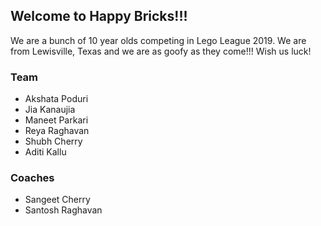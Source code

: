 ## Welcome to Happy Bricks!!!

We are a bunch of 10 year olds competing in Lego League 2019. We are from Lewisville, Texas and we are as goofy as they come!!!
Wish us luck!

### Team
- Akshata Poduri
- Jia Kanaujia
- Maneet Parkari
- Reya Raghavan
- Shubh Cherry
- Aditi Kallu

### Coaches

- Sangeet Cherry
- Santosh Raghavan

